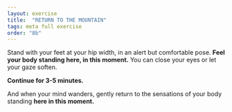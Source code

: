 ```yaml
---
layout: exercise
title:  "RETURN TO THE MOUNTAIN"
tags: meta full exercise
order: "8b"
---
```


Stand with your feet at your hip width,
in an alert but comfortable pose.
**Feel your body standing here, in this moment.**
You can close your eyes or let your gaze soften.

**Continue for 3-5 minutes.**

And when your mind wanders,
gently return to the sensations of your body standing **here
in this moment.**